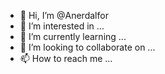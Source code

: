 - 👋 Hi, I’m @Anerdalfor
- 👀 I’m interested in ...
- 🌱 I’m currently learning ...
- 💞️ I’m looking to collaborate on ...
- 📫 How to reach me ...

<!---
Anerdalfor/Anerdalfor is a ✨ special ✨ repository because its `README.md` (this file) appears on your GitHub profile.
You can click the Preview link to take a look at your changes.
--->
